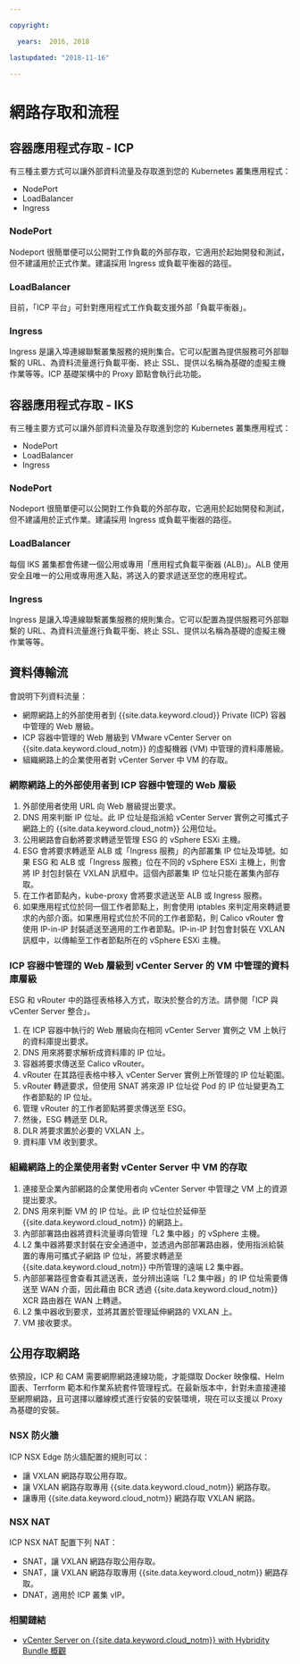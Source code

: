 ```yaml
---

copyright:

  years:  2016, 2018

lastupdated: "2018-11-16"

---
```


# 網路存取和流程

## 容器應用程式存取 - ICP

有三種主要方式可以讓外部資料流量及存取進到您的 Kubernetes 叢集應用程式：

- NodePort
- LoadBalancer
- Ingress

### NodePort
Nodeport 很簡單便可以公開對工作負載的外部存取，它適用於起始開發和測試，但不建議用於正式作業。建議採用 Ingress 或負載平衡器的路徑。

### LoadBalancer
目前，「ICP 平台」可針對應用程式工作負載支援外部「負載平衡器」。

### Ingress
Ingress 是讓入埠連線聯繫叢集服務的規則集合。它可以配置為提供服務可外部聯繫的 URL、為資料流量進行負載平衡、終止 SSL、提供以名稱為基礎的虛擬主機作業等等。ICP 基礎架構中的 Proxy 節點會執行此功能。

## 容器應用程式存取 - IKS
有三種主要方式可以讓外部資料流量及存取進到您的 Kubernetes 叢集應用程式：

- NodePort
- LoadBalancer
- Ingress

### NodePort
Nodeport 很簡單便可以公開對工作負載的外部存取，它適用於起始開發和測試，但不建議用於正式作業。建議採用 Ingress 或負載平衡器的路徑。

### LoadBalancer
每個 IKS 叢集都會佈建一個公用或專用「應用程式負載平衡器 (ALB)」。ALB 使用安全且唯一的公用或專用進入點，將送入的要求遞送至您的應用程式。

### Ingress
Ingress 是讓入埠連線聯繫叢集服務的規則集合。它可以配置為提供服務可外部聯繫的 URL、為資料流量進行負載平衡、終止 SSL、提供以名稱為基礎的虛擬主機作業等等。

## 資料傳輸流
會說明下列資料流量：

- 網際網路上的外部使用者到 {{site.data.keyword.cloud}} Private (ICP) 容器中管理的 Web 層級。
- ICP 容器中管理的 Web 層級到 VMware vCenter Server on {{site.data.keyword.cloud_notm}} 的虛擬機器 (VM) 中管理的資料庫層級。
- 組織網路上的企業使用者對 vCenter Server 中 VM 的存取。

### 網際網路上的外部使用者到 ICP 容器中管理的 Web 層級

1. 外部使用者使用 URL 向 Web 層級提出要求。
2.	DNS 用來判斷 IP 位址。此 IP 位址是指派給 vCenter Server 實例之可攜式子網路上的 {{site.data.keyword.cloud_notm}} 公用位址。
3.	公用網路會自動將要求轉遞至管理 ESG 的 vSphere ESXi 主機。
4.	ESG 會將要求轉遞至 ALB 或「Ingress 服務」的內部叢集 IP 位址及埠號。如果 ESG 和 ALB 或「Ingress 服務」位在不同的 vSphere ESXi 主機上，則會將 IP 封包封裝在 VXLAN 訊框中。這個內部叢集 IP 位址只能在叢集內部存取。
5.	在工作者節點內，kube-proxy 會將要求遞送至 ALB 或 Ingress 服務。
6.	如果應用程式位於同一個工作者節點上，則會使用 iptables 來判定用來轉遞要求的內部介面。如果應用程式位於不同的工作者節點，則 Calico vRouter 會使用 IP-in-IP 封裝遞送至適用的工作者節點。IP-in-IP 封包會封裝在 VXLAN 訊框中，以傳輸至工作者節點所在的 vSphere ESXi 主機。

### ICP 容器中管理的 Web 層級到 vCenter Server 的 VM 中管理的資料庫層級

ESG 和 vRouter 中的路徑表格移入方式，取決於整合的方法。請參閱「ICP 與 vCenter Server 整合」。

1.	在 ICP 容器中執行的 Web 層級向在相同 vCenter Server 實例之 VM 上執行的資料庫提出要求。
2.	DNS 用來將要求解析成資料庫的 IP 位址。
3.	容器將要求傳送至 Calico vRouter。
4.	vRouter 在其路徑表格中移入 vCenter Server 實例上所管理的 IP 位址範圍。
5.	vRouter 轉遞要求，但使用 SNAT 將來源 IP 位址從 Pod 的 IP 位址變更為工作者節點的 IP 位址。
6.	管理 vRouter 的工作者節點將要求傳送至 ESG。
7.	然後，ESG 轉遞至 DLR。
8.	DLR 將要求置於必要的 VXLAN 上。
9.	資料庫 VM 收到要求。

### 	組織網路上的企業使用者對 vCenter Server 中 VM 的存取

1.	連接至企業內部網路的企業使用者向 vCenter Server 中管理之 VM 上的資源提出要求。
2.	DNS 用來判斷 VM 的 IP 位址。此 IP 位址位於延伸至 {{site.data.keyword.cloud_notm}} 的網路上。
3.	內部部署路由器將資料流量導向管理「L2 集中器」的 vSphere 主機。
4.	L2 集中器將要求封裝在安全通道中，並透過內部部署路由器，使用指派給裝置的專用可攜式子網路 IP 位址，將要求轉遞至 {{site.data.keyword.cloud_notm}} 中所管理的遠端 L2 集中器。
5.	內部部署路徑會查看其遞送表，並分辨出遠端「L2 集中器」的 IP 位址需要傳送至 WAN 介面，因此藉由 BCR 透過 {{site.data.keyword.cloud_notm}} XCR 路由器在 WAN 上轉遞。
6.	L2 集中器收到要求，並將其置於管理延伸網路的 VXLAN 上。
7.	VM 接收要求。

## 公用存取網路
依預設，ICP 和 CAM 需要網際網路連線功能，才能擷取 Docker 映像檔、Helm 圖表、Terrform 範本和作業系統套件管理程式。在最新版本中，針對未直接連接至網際網路，且可選擇以離線模式進行安裝的安裝環境，現在可以支援以 Proxy 為基礎的安裝。

###	NSX 防火牆
ICP NSX Edge 防火牆配置的規則可以：
*	讓 VXLAN 網路存取公用存取。
*	讓 VXLAN 網路存取專用 {{site.data.keyword.cloud_notm}} 網路存取。
*	讓專用 {{site.data.keyword.cloud_notm}} 網路存取 VXLAN 網路。

### NSX NAT
ICP NSX NAT 配置下列 NAT：
*	SNAT，讓 VXLAN 網路存取公用存取。
*	SNAT，讓 VXLAN 網路存取專用 {{site.data.keyword.cloud_notm}} 網路存取。
*	DNAT，適用於 ICP 叢集 vIP。

### 相關鏈結

* [vCenter Server on {{site.data.keyword.cloud_notm}} with Hybridity Bundle 概觀](../vcs/vcs-hybridity-intro.html)
